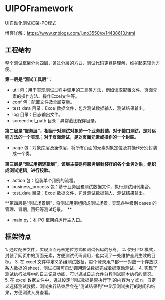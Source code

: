 # UIPOFramework
UI自动化测试框架-PO模式

博客详解：https://www.cnblogs.com/juno3550/p/14438613.html

<h2>工程结构</h2>

整个测试框架分为四层，通过分层的方式，测试代码更容易理解，维护起来较为方便。

**第一层是“测试工具层”：**

* util 包：用于实现测试过程中调用的工具类方法，例如读取配置文件、页面元素的操作方法、操作Excel文件等。
* conf 包：配置文件及全局变量。
* test_data 目录：Excel 数据文件，包含测试数据输入、测试结果输出。
* log 目录：日志输出文件。
* screenshot_path 目录：异常截图保存目录。

**第二层是“服务层”，相当于对测试对象的一个业务封装。对于接口测试，是对远程方法的一个实现；对于页面测试，是对页面元素或操作的一个封装。**

* page 包：对象库层及操作层，将所有页面的元素对象定位及其操作分别封装成一个类。

**第三层是“测试用例逻辑层”，该层主要是将服务层封装好的各个业务对象，组织成测试逻辑，进行校验。**

* action 包：组装单个用例的流程。
* business_process 包：基于业务层和测试数据文件，执行测试用例集合。
* test_data 目录：Excel 数据文件，包含测试数据输入、测试结果输出。　

**第四层是“测试场景层”，将测试用例组织成测试场景，实现各种级别 cases 的管理、冒烟，回归等测试场景。　**

* main.py：本 PO 框架的运行主入口。


<h2>框架特点</h2>
1. 通过配置文件，实现页面元素定位方式和测试代码的分离。
2. 使用 PO 模式，封装了网页中的页面元素，方便测试代码调用，也实现了一处维护全局生效的目标。
3. 在 excel 文件中定义多组测试数据，每个登录用户都一一对应一个存放联系人数据的 sheet，测试框架可自动调用测试数据完成数据驱动测试。
4. 实现了测试执行过程中的日志记录功能，可以通过日志文件分析测试脚本执行的情况。
5. 在 excel 数据文件中，通过设定“测试数据是否执行”列的内容为 y 或 n，自定义选择测试数据，测试执行结束后会在"测试结果列"中显示测试执行的时间和结果，方便测试人员查看。
